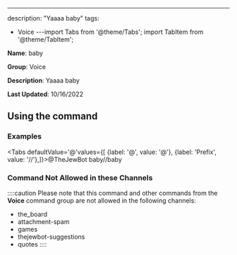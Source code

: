 ---
description: "Yaaaa baby"
tags:
  - Voice
---import Tabs from '@theme/Tabs';
import TabItem from '@theme/TabItem';

**Name**: baby

**Group**: Voice

**Description**: Yaaaa baby

**Last Updated**: 10/16/2022

## Using the command

### Examples
<Tabs defaultValue='@'values={[ {label: '@', value: '@'}, {label: 'Prefix', value: '//'},]}><TabItem value='@'>@TheJewBot baby</TabItem><TabItem value='//'>//baby</TabItem></Tabs>

### Command Not Allowed in these Channels
::::caution Please note that this command and other commands from the **Voice** command group are not allowed in the following channels:
- the_board
- attachment-spam
- games
- thejewbot-suggestions
- quotes
::::